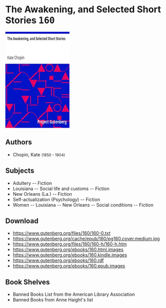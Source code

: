 # The Awakening, and Selected Short Stories <kbd>160</kbd>

![](./cover.medium.jpg "")

## Authors


 - Chopin, Kate <small>(1850 - 1904)</small>

## Subjects


 - Adultery -- Fiction
 - Louisiana -- Social life and customs -- Fiction
 - New Orleans (La.) -- Fiction
 - Self-actualization (Psychology) -- Fiction
 - Women -- Louisiana -- New Orleans -- Social conditions -- Fiction

## Download


 - https://www.gutenberg.org/files/160/160-0.txt
 - https://www.gutenberg.org/cache/epub/160/pg160.cover.medium.jpg
 - https://www.gutenberg.org/files/160/160-h/160-h.htm
 - https://www.gutenberg.org/ebooks/160.html.images
 - https://www.gutenberg.org/ebooks/160.kindle.images
 - https://www.gutenberg.org/ebooks/160.rdf
 - https://www.gutenberg.org/ebooks/160.epub.images

## Book Shelves


 - Banned Books List from the American Library Association
 - Banned Books from Anne Haight's list
